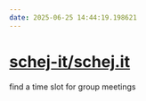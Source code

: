 ```yaml
---
date: 2025-06-25 14:44:19.198621
---
```


# [schej-it/schej.it](https://github.com/schej-it/schej.it)

find a time slot for group meetings